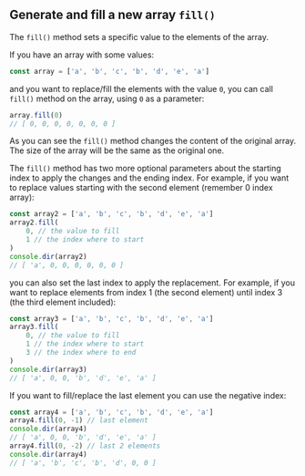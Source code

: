 ## Generate and fill a new array `fill()`

The `fill()` method sets a specific value to the elements of the array.

If you have an array with some values:

```js
const array = ['a', 'b', 'c', 'b', 'd', 'e', 'a']
```
and you want to replace/fill the elements with the value `0`, you can call `fill()` method on the array, using `0` as a parameter:

```js
array.fill(0)
// [ 0, 0, 0, 0, 0, 0, 0 ]
```

As you can see the `fill()` method changes the content of the original array. The size of the array will be the same as the original one.

The `fill()` method has two more optional parameters about the starting index to apply the changes and the ending index.
For example, if you want to replace values starting with the second element (remember 0 index array):

```js
const array2 = ['a', 'b', 'c', 'b', 'd', 'e', 'a']
array2.fill(
    0, // the value to fill
    1 // the index where to start
)
console.dir(array2)
// [ 'a', 0, 0, 0, 0, 0, 0 ]
```

you can also set the last index to apply the replacement. For example, if you want to replace elements from index 1 (the second element) until index 3 (the third element included):
```js
const array3 = ['a', 'b', 'c', 'b', 'd', 'e', 'a']
array3.fill(
    0, // the value to fill
    1 // the index where to start
    3 // the index where to end
)
console.dir(array3)
// [ 'a', 0, 0, 'b', 'd', 'e', 'a' ]
```

If you want to fill/replace the last element you can use the negative index:

```js
const array4 = ['a', 'b', 'c', 'b', 'd', 'e', 'a']
array4.fill(0, -1) // last element
console.dir(array4)
// [ 'a', 0, 0, 'b', 'd', 'e', 'a' ]
array4.fill(0, -2) // last 2 elements
console.dir(array4)
// [ 'a', 'b', 'c', 'b', 'd', 0, 0 ]
```
